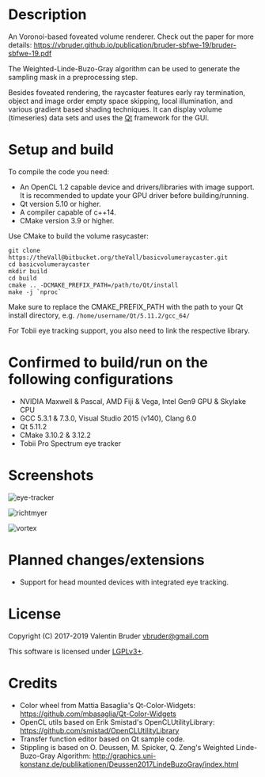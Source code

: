 # Description #

An Voronoi-based foveated volume renderer. Check out the paper for more details: https://vbruder.github.io/publication/bruder-sbfwe-19/bruder-sbfwe-19.pdf

The Weighted-Linde-Buzo-Gray algorithm can be used to generate the sampling mask in a preprocessing step.

Besides foveated rendering, the raycaster features early ray termination, object and image order empty space skipping, local illumination, and various gradient based shading techniques.
It can display volume (timeseries) data sets and uses the [Qt](https://www.qt.io) framework for the GUI. 

# Setup and build #

To compile the code you need:

* An OpenCL 1.2 capable device and drivers/libraries with image support. It is recommended to update your GPU driver before building/running.
* Qt version 5.10 or higher.
* A compiler capable of c++14.
* CMake version 3.9 or higher.

Use CMake to build the volume rasycaster:
```
git clone https://theVall@bitbucket.org/theVall/basicvolumeraycaster.git
cd basicvolumeraycaster
mkdir build
cd build
cmake .. -DCMAKE_PREFIX_PATH=/path/to/Qt/install
make -j `nproc`
```
Make sure to replace the CMAKE_PREFIX_PATH with the path to your Qt install directory, e.g. ```/home/username/Qt/5.11.2/gcc_64/```

For Tobii eye tracking support, you also need to link the respective library.

# Confirmed to build/run on the following configurations #

* NVIDIA Maxwell & Pascal, AMD Fiji & Vega, Intel Gen9 GPU & Skylake CPU
* GCC 5.3.1 & 7.3.0, Visual Studio 2015 (v140), Clang 6.0
* Qt 5.11.2
* CMake 3.10.2 & 3.12.2
* Tobii Pro Spectrum eye tracker

# Screenshots #

![eye-tracker](hhttps://github.com/vbruder/FoveatedVolumeRendering/blob/master/resources/eyeTracker.jpg)

![richtmyer](https://github.com/vbruder/FoveatedVolumeRendering/blob/master/resources/richtmyer.png)

![vortex](https://github.com/vbruder/FoveatedVolumeRendering/blob/master/resources/vortex.png)

# Planned changes/extensions #

* Support for head mounted devices with integrated eye tracking.

# License #

Copyright (C) 2017-2019 Valentin Bruder vbruder@gmail.com

This software is licensed under [LGPLv3+](https://www.gnu.org/licenses/lgpl-3.0.en.html).

# Credits #
	
  * Color wheel from Mattia Basaglia's Qt-Color-Widgets: https://github.com/mbasaglia/Qt-Color-Widgets
  * OpenCL utils based on Erik Smistad's OpenCLUtilityLibrary: https://github.com/smistad/OpenCLUtilityLibrary
  * Transfer function editor based on Qt sample code.
  * Stippling is based on O. Deussen, M. Spicker, Q. Zeng's Weighted Linde-Buzo-Gray Algorithm: http://graphics.uni-konstanz.de/publikationen/Deussen2017LindeBuzoGray/index.html
